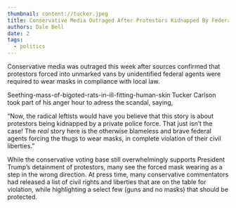```yaml
---
thumbnail: content://tucker.jpeg
title: Conservative Media Outraged After Protestors Kidnapped By Federal Agents Forced To Wear Masks
authors: Dale Bell
date: 2
tags:
  - politics
---
```


Conservative media was outraged this week after sources confirmed that protestors forced into unmarked vans by unidentified federal agents were required to wear masks in compliance with local law.

Seething-mass-of-bigoted-rats-in-ill-fitting-human-skin Tucker Carlson took part of his anger hour to adress the scandal, saying,

“Now, the radical leftists would have you believe that this story is about protestors being kidnapped by a private police force. That just isn’t the case! The *real* story here is the otherwise blameless and brave federal agents forcing the thugs to wear masks, in complete violation of their civil liberties.”

While the conservative voting base still overwhelmingly supports President Trump’s detainment of protestors, many see the forced mask wearing as a step in the wrong direction. At press time, many conservative commentators had released a list of civil rights and liberties that are on the table for violation, while highlighting a select few (guns and no masks) that should be protected.
